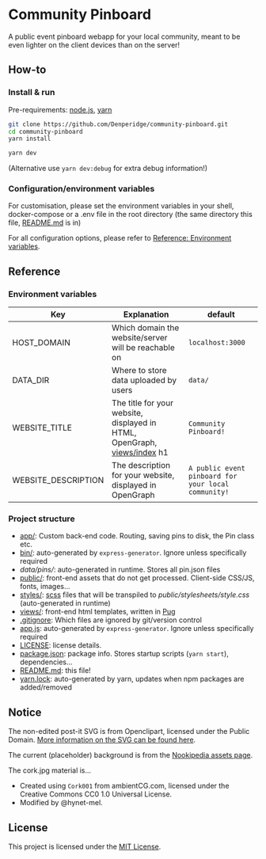 # Community Pinboard
A public event pinboard webapp for your local community, meant to be even lighter on the client devices than on the server!

## How-to
### Install & run
Pre-requirements: [node.js](https://nodejs.org/en), [yarn](https://yarnpkg.com/getting-started/install)

```bash
git clone https://github.com/Denperidge/community-pinboard.git
cd community-pinboard
yarn install

yarn dev
```
(Alternative use `yarn dev:debug` for extra debug information!)

### Configuration/environment variables
For customisation, please set the environment variables in your shell, docker-compose or a .env file in the root directory (the same directory this file, [README.md](README.md) is in)

For all configuration options, please refer to [Reference: Environment variables](#environment-variables).

## Reference
### Environment variables
| Key                 | Explanation | default |
| ------------------- | ----------- | ------- |
| HOST_DOMAIN | Which domain the website/server will be reachable on | `localhost:3000` |
| DATA_DIR | Where to store data uploaded by users | `data/` | 
| WEBSITE_TITLE | The title for your website, displayed in HTML, OpenGraph, [views/index](views/index.pug) h1 | `Community Pinboard!` |
| WEBSITE_DESCRIPTION | The description for your website, displayed in OpenGraph | `A public event pinboard for your local community!` |

### Project structure
- [app/](app/): Custom back-end code. Routing, saving pins to disk, the Pin class etc.
- [bin/](bin/): auto-generated by `express-generator`. Ignore unless specifically required
- *data/pins/*: auto-generated in runtime. Stores all pin.json files 
- [public/](public/): front-end assets that do not get processed. Client-side CSS/JS, fonts, images...
- [styles/](styles/): [scss](https://sass-lang.com/) files that will be transpiled to *public/stylesheets/style.css* (auto-generated in runtime)
- [views/](views/): front-end html templates, written in [Pug](https://pugjs.org/api/getting-started.html)
- [.gitignore](.gitignore): Which files are ignored by git/version control
- [app.js](app.js): auto-generated by `express-generator`. Ignore unless specifically required
- [LICENSE](LICENSE): license details.
- [package.json](package.json): package info. Stores startup scripts (`yarn start`), dependencies...
- [README.md](README.md): this file!
- [yarn.lock](yarn.lock): auto-generated by yarn, updates when npm packages are added/removed

## Notice
The non-edited post-it SVG is from Openclipart, licensed under the Public Domain. [More information on the SVG can be found here](https://publicdomainvectors.org/en/free-clipart/Note-paper/44863.html).

The current (placeholder) background is from the [Nookipedia assets page](https://nookipedia.com/wiki/Nookipedia:Assets).

The cork.jpg material is...
- Created using `Cork001` from ambientCG.com,
  licensed under the Creative Commons CC0 1.0 Universal License.
- Modified by @hynet-mel.

## License
This project is licensed under the [MIT License](LICENSE).
